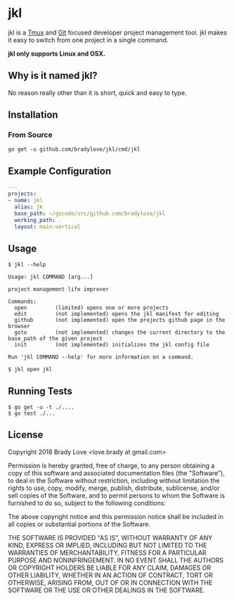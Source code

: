 jkl
====================================

jkl is a [Tmux][tmux] and [Git][git] focused developer project management tool.
jkl makes it easy to switch from one project in a single command.

**jkl only supports Linux and OSX.**

## Why is it named jkl?

No reason really other than it is short, quick and easy to type.

## Installation

### From Source

```
go get -u github.com/bradylove/jkl/cmd/jkl
```

## Example Configuration

``` yaml
---
projects:
- name: jkl
  alias: jk
  base_path: ~/gocode/src/github.com/bradylove/jkl
  working_path: .
  layout: main-vertical
```

## Usage

```
$ jkl --help

Usage: jkl COMMAND [arg...]

project management life improver

Commands:
  open         (limited) opens one or more projects
  edit         (not implemented) opens the jkl manifest for editing
  github       (not implemented) open the projects github page in the browser
  goto         (not implemented) changes the current directory to the base_path of the given project
  init         (not implemented) initializes the jkl config file

Run 'jkl COMMAND --help' for more information on a command.
```

```
$ jkl open jkl
```

## Running Tests

```
$ go get -u -t ./....
$ go test ./...
```

## License

Copyright 2018 Brady Love <love.brady at gmail.com>

Permission is hereby granted, free of charge, to any person obtaining a copy of
this software and associated documentation files (the "Software"), to deal in
the Software without restriction, including without limitation the rights to
use, copy, modify, merge, publish, distribute, sublicense, and/or sell copies of
the Software, and to permit persons to whom the Software is furnished to do so,
subject to the following conditions:

The above copyright notice and this permission notice shall be included in all
copies or substantial portions of the Software.

THE SOFTWARE IS PROVIDED "AS IS", WITHOUT WARRANTY OF ANY KIND, EXPRESS OR
IMPLIED, INCLUDING BUT NOT LIMITED TO THE WARRANTIES OF MERCHANTABILITY, FITNESS
FOR A PARTICULAR PURPOSE AND NONINFRINGEMENT. IN NO EVENT SHALL THE AUTHORS OR
COPYRIGHT HOLDERS BE LIABLE FOR ANY CLAIM, DAMAGES OR OTHER LIABILITY, WHETHER
IN AN ACTION OF CONTRACT, TORT OR OTHERWISE, ARISING FROM, OUT OF OR IN
CONNECTION WITH THE SOFTWARE OR THE USE OR OTHER DEALINGS IN THE SOFTWARE.

[git]:  https://git-scm.com/
[tmux]: https://github.com/tmux/tmux
